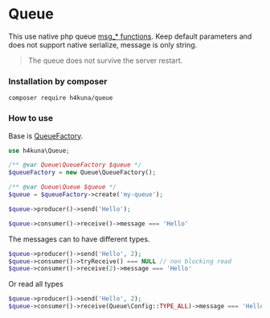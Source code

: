 # Queue

This use native php queue [msg_* functions](https://www.php.net/manual/en/function.msg-get-queue.php). Keep default parameters and does not support native serialize, message is only string.

> The queue does not survive the server restart.

### Installation by composer
`composer require h4kuna/queue`

### How to use

Base is [QueueFactory](src/QueueFactory.php).

```php
use h4kuna\Queue;

/** @var Queue\QueueFactory $queue */
$queueFactory = new Queue\QueueFactory();

/** @var Queue\Queue $queue */
$queue = $queueFactory->create('my-queue');

$queue->producer()->send('Hello');

$queue->consumer()->receive()->message === 'Hello'
```

The messages can to have different types.

```php
$queue->producer()->send('Hello', 2);
$queue->consumer()->tryReceive() === NULL // non blocking read
$queue->consumer()->receive(2)->message === 'Hello'
```

Or read all types
```php
$queue->producer()->send('Hello', 2);
$queue->consumer()->receive(Queue\Config::TYPE_ALL)->message === 'Hello'
```

